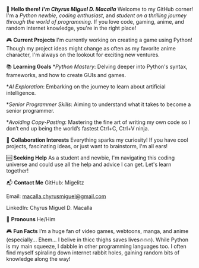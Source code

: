👋 **Hello there!** ***I'm Chyrus Miguel D. Macalla***
Welcome to my GitHub corner! I'm a _Python newbie_, _coding enthusiast_, and _student on a thrilling journey through the world of programming_. If you love code, gaming, anime, and random internet knowledge, you're in the right place!

🎮 **Current Projects**
I'm currently working on creating a game using Python! Though my project ideas might change as often as my favorite anime character, I'm always on the lookout for exciting new ventures.

📚 **Learning Goals**
*_Python Mastery_: Delving deeper into Python's syntax, frameworks, and how to create GUIs and games.

*_AI Exploration_: Embarking on the journey to learn about artificial intelligence.

*_Senior Programmer Skills_: Aiming to understand what it takes to become a senior programmer.

*_Avoiding Copy-Pasting_: Mastering the fine art of writing my own code so I don’t end up being the world’s fastest Ctrl+C, Ctrl+V ninja.

🤝 **Collaboration Interests**
Everything sparks my curiosity! If you have cool projects, fascinating ideas, or just want to brainstorm, I'm all ears!

🆘 **Seeking Help**
As a student and newbie, I'm navigating this coding universe and could use all the help and advice I can get. Let's learn together!

📬 **Contact Me**
GitHub: Migelitz

Email: macalla.chyrusmiguel@gmail.com

LinkedIn: Chyrus Miguel D. Macalla

🔧 **Pronouns**
He/Him

🎮 **Fun Facts**
I’m a huge fan of video games, webtoons, manga, and anime (especially... Ehem... I belive in thicc thighs saves lives🔥🔥🔥). While Python is my main squeeze, I dabble in other programming languages too. I often find myself spiraling down internet rabbit holes, gaining random bits of knowledge along the way!
